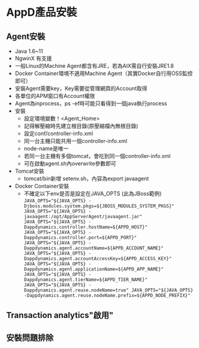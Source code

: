 # AppD產品安裝

## Agent安裝 
- Java 1.6~11
- NgwinX 有支援
- 一般Linux的Machine Agent都含有JRE，若為AIX需自行安裝JRE1.8
- Docker Container環境不適用Machine Agent（其實Docker自行用OSS監控即可）
- 安裝Agent需要key，Key需要從管理網頁的Account取得
- 各單位的APM窗口有Account權限
- Agent為inprocess，ps -ef時可能只看得到一個java執行process
- 安裝
	- 設定環境變數！<Agent_Home>
	- 記得解壓縮時先建立根目錄(原壓縮檔內無根目錄)
	- 設定conf/controller-info.xml
	- 同一台主機只能共用一個controller-info.xml
	- node-name是唯一
	- 若同一台主機有多個tomcat，會吃到同一個controller-info.xml
	- 可在啟動agent.sh內overwrite參數即可
- Tomcat安裝
	- tomcat/bin新增 setenv.sh，內容為export javaagent
- Docker Container安裝
	- 不確定以下env是否是設定在JAVA_OPTS (此為JBoss範例)
`
JAVA_OPTS="${JAVA_OPTS} -Djboss.modules.system.pkgs=${JBOSS_MODULES_SYSTEM_PKGS}" JAVA_OPTS="${JAVA_OPTS} -javaagent:/opt/AppServerAgent/javaagent.jar" JAVA_OPTS="${JAVA_OPTS} -Dappdynamics.controller.hostName=${APPD_HOST}" JAVA_OPTS="${JAVA_OPTS} -Dappdynamics.controller.port=${APPD_PORT}" JAVA_OPTS="${JAVA_OPTS} -Dappdynamics.agent.accountName=${APPD_ACCOUNT_NAME}" JAVA_OPTS="${JAVA_OPTS} -Dappdynamics.agent.accountAccessKey=${APPD_ACCESS_KEY}" JAVA_OPTS="${JAVA_OPTS} -Dappdynamics.agent.applicationName=${APPD_APP_NAME}" JAVA_OPTS="${JAVA_OPTS} -Dappdynamics.agent.tierName=${APPD_TIER_NAME}" JAVA_OPTS="${JAVA_OPTS} -Dappdynamics.agent.reuse.nodeName=true" JAVA_OPTS="${JAVA_OPTS} -Dappdynamics.agent.reuse.nodeName.prefix=${APPD_NODE_PREFIX}"
`



## Transaction analytics"啟用"

## 安裝問題排除
<!--stackedit_data:
eyJoaXN0b3J5IjpbMTUxODkwODc5NCwtMzY3NjUxODgyXX0=
-->